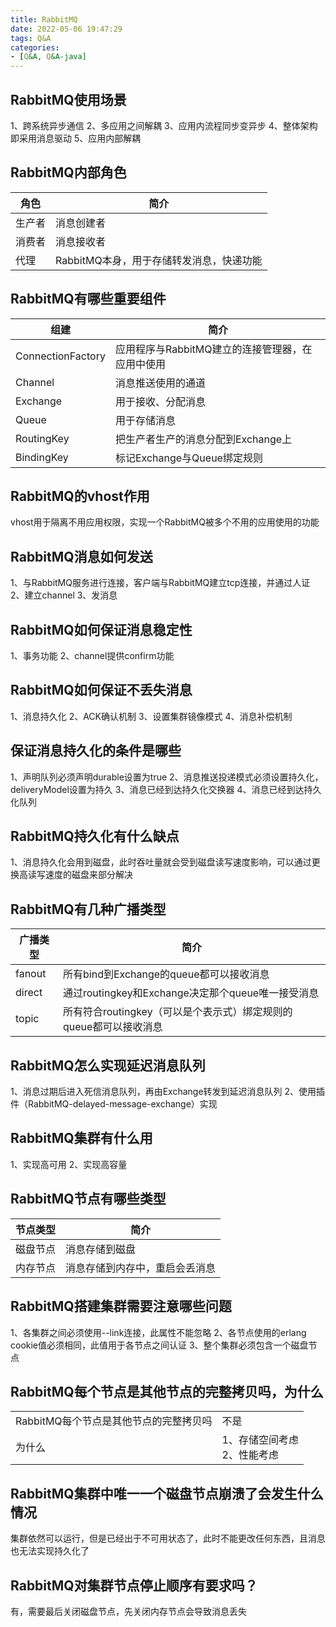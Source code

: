 ```yaml
---
title: RabbitMQ
date: 2022-05-06 19:47:29
tags: Q&A
categories:
- [Q&A, Q&A-java]
---
```


## RabbitMQ使用场景
1、跨系统异步通信
2、多应用之间解耦
3、应用内流程同步变异步
4、整体架构即采用消息驱动
5、应用内部解耦

## RabbitMQ内部角色
|角色|简介|
|---|---|
|生产者|消息创建者|
|消费者|消息接收者|
|代理|RabbitMQ本身，用于存储转发消息，快递功能|

## RabbitMQ有哪些重要组件
|组建|简介|
|---|---|
|ConnectionFactory|应用程序与RabbitMQ建立的连接管理器，在应用中使用|
|Channel|消息推送使用的通道|
|Exchange|用于接收、分配消息|
|Queue|用于存储消息|
|RoutingKey|把生产者生产的消息分配到Exchange上|
|BindingKey|标记Exchange与Queue绑定规则|

## RabbitMQ的vhost作用
vhost用于隔离不用应用权限，实现一个RabbitMQ被多个不用的应用使用的功能

## RabbitMQ消息如何发送
1、与RabbitMQ服务进行连接，客户端与RabbitMQ建立tcp连接，并通过人证
2、建立channel
3、发消息

## RabbitMQ如何保证消息稳定性
1、事务功能
2、channel提供confirm功能

## RabbitMQ如何保证不丢失消息
1、消息持久化
2、ACK确认机制
3、设置集群镜像模式
4、消息补偿机制

## 保证消息持久化的条件是哪些
1、声明队列必须声明durable设置为true
2、消息推送投递模式必须设置持久化，deliveryModel设置为持久
3、消息已经到达持久化交换器
4、消息已经到达持久化队列

## RabbitMQ持久化有什么缺点
1、消息持久化会用到磁盘，此时吞吐量就会受到磁盘读写速度影响，可以通过更换高读写速度的磁盘来部分解决

## RabbitMQ有几种广播类型
|广播类型|简介|
|---|---|
|fanout|所有bind到Exchange的queue都可以接收消息|
|direct|通过routingkey和Exchange决定那个queue唯一接受消息|
|topic|所有符合routingkey（可以是个表示式）绑定规则的queue都可以接收消息|

## RabbitMQ怎么实现延迟消息队列
1、消息过期后进入死信消息队列，再由Exchange转发到延迟消息队列
2、使用插件（RabbitMQ-delayed-message-exchange）实现

## RabbitMQ集群有什么用
1、实现高可用
2、实现高容量

## RabbitMQ节点有哪些类型
|节点类型|简介|
|---|---|
|磁盘节点|消息存储到磁盘|
|内存节点|消息存储到内存中，重启会丢消息|

## RabbitMQ搭建集群需要注意哪些问题
1、各集群之间必须使用--link连接，此属性不能忽略
2、各节点使用的erlang cookie值必须相同，此值用于各节点之间认证
3、整个集群必须包含一个磁盘节点

## RabbitMQ每个节点是其他节点的完整拷贝吗，为什么
|||
|---|---|
|RabbitMQ每个节点是其他节点的完整拷贝吗|不是|
|为什么|1、存储空间考虑<br/>2、性能考虑|

## RabbitMQ集群中唯一一个磁盘节点崩溃了会发生什么情况
集群依然可以运行，但是已经出于不可用状态了，此时不能更改任何东西，且消息也无法实现持久化了

## RabbitMQ对集群节点停止顺序有要求吗？
有，需要最后关闭磁盘节点，先关闭内存节点会导致消息丢失
